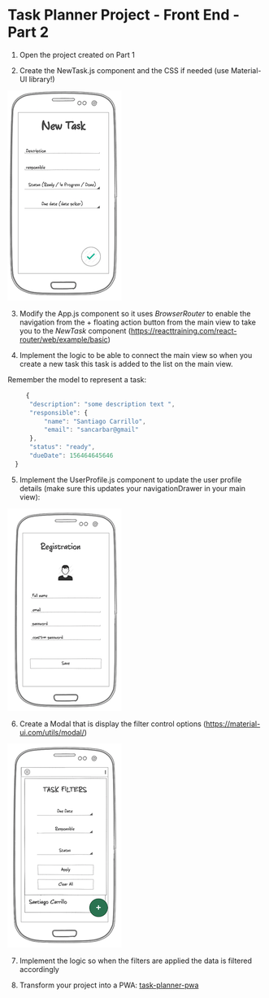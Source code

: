 # Task Planner Project - Front End - Part 2

1. Open the project created on Part 1

2. Create the NewTask.js component and the CSS if needed (use Material-UI library!)

![](images/new-task.png)

3. Modify the App.js component so it uses *BrowserRouter* to enable the navigation from the + floating action button from the main view to take you to the *NewTask* component (https://reacttraining.com/react-router/web/example/basic)

4. Implement the logic to be able to connect the main view so when you create a new task this task is added to the list on the main view.

Remember the model to represent a task:
  ```javascript
       {
    	"description": "some description text ",
    	"responsible": {
    		"name": "Santiago Carrillo",
    		"email": "sancarbar@gmail"
    	},
    	"status": "ready",
    	"dueDate": 156464645646
    }
```
5. Implement the UserProfile.js component to update the user profile details (make sure this updates your navigationDrawer in your main view):

![](images/update-profile.png)

6. Create a Modal that is display the filter control options (https://material-ui.com/utils/modal/)

![](images/add-filter.png)

7. Implement the logic so when the filters are applied the data is filtered accordingly

8. Transform your project into a PWA:  [task-planner-pwa](https://github.com/COSW-ECI/task-planner-pwa)
